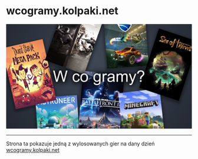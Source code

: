 # wcogramy.kolpaki.net

<a href="https://wcogramy.kolpaki.net">
<img src="https://raw.githubusercontent.com/DrSapling/wcogramy/main/images/site.png">
</a>

<hr>

Strona ta pokazuje jedną z wylosowanych gier na dany dzień
[wcogramy.kolpaki.net](https://wcogramy.kolpaki.net)

